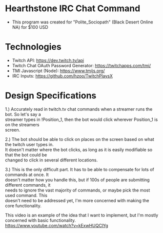 # Hearthstone IRC Chat Command
- This program was created for "Polite_Sociopath" (Black Desert Online NA) for $100 USD

# Technologies
- Twitch API: https://dev.twitch.tv/api
- Twitch Chat OAuth Password Generator: https://twitchapps.com/tmi/
- TMI Javascript (Node): https://www.tmijs.org/
- IRC Inputs: https://github.com/hzoo/TwitchPlaysX

# Design Specifications
1.) Accurately read in twitch.tv chat commands when a streamer runs the bot. So let's say a  
streamer types in !Position_1, then the bot would click wherever Position_1 is on the streamers   
screen.  

2.) The bot should be able to click on places on the screen based on what the twitch user types in.  
It doesn't matter where the bot clicks, as long as it is easily modifiable so that the bot could be  
changed to click in several different locations.  


3.) This is the only difficult part. It has to be able to compensate for lots of commands at once. It   
doesn't matter how you handle this, but if 100s of people are submitting different commands, it  
needs to ignore the vast majority of commands, or maybe pick the most used command. This  
doesn't need to be addressed yet, I'm more concerned with making the core functionality.  

This video is an example of the idea that I want to implement, but I'm mostly concerned with basic functionality.  
https://www.youtube.com/watch?v=kExwHUQClYg
